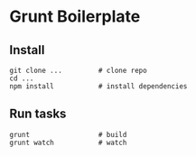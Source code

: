 # Grunt Boilerplate

## Install
    git clone ...         # clone repo
    cd ...
    npm install           # install dependencies
## Run tasks
    grunt                 # build
    grunt watch           # watch
